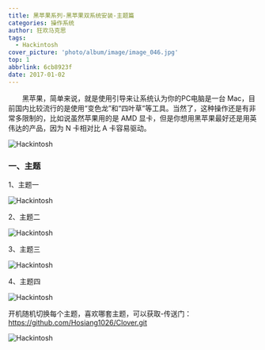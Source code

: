 ```yaml
---
title: 黑苹果系列-黑苹果双系统安装-主题篇
categories: 操作系统
author: 狂欢马克思
tags:
  - Hackintosh
cover_picture: 'photo/album/image/image_046.jpg'
top: 1
abbrlink: 6cb8923f
date: 2017-01-02
---
```



&emsp;&emsp;黑苹果，简单来说，就是使用引导来让系统认为你的PC电脑是一台 Mac，目前国内比较流行的是使用“变色龙”和“四叶草”等工具。当然了，这种操作还是有非常多限制的，比如说虽然苹果用的是 AMD 显卡，但是你想用黑苹果最好还是用英伟达的产品，因为 N 卡相对比 A 卡容易驱动。

<!-- more -->

![Hackintosh](/images/gAhSjg.jpg  "Hackintosh黑苹果双系统安装-主题篇")

### 一、主题

1、主题一

![Hackintosh](/images/gAhSjg.jpg "Hackintosh黑苹果双系统安装-主题篇")

2、主题二

![Hackintosh](/images/gAhSjg.jpg "Hackintosh黑苹果双系统安装-主题篇")

3、主题三

![Hackintosh](/images/gAhSjg.jpg "Hackintosh黑苹果双系统安装-主题篇")

4、主题四

![Hackintosh](/images/gAhSjg.jpg "Hackintosh黑苹果双系统安装-主题篇")



开机随机切换每个主题，喜欢哪套主题，可以获取-传送门：https://github.com/Hosiang1026/Clover.git

![Hackintosh](http://hosiang1026.gitee.io/photo_page/img/dev/themes.png "Hackintosh黑苹果双系统安装-主题篇")
